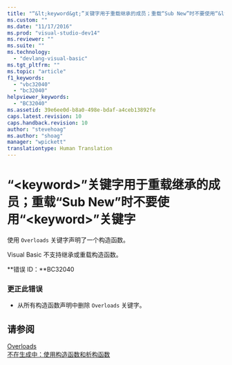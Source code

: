 ```yaml
---
title: "“&lt;keyword&gt;”关键字用于重载继承的成员；重载“Sub New”时不要使用“&lt;keyword&gt;”关键字 | Microsoft Docs"
ms.custom: ""
ms.date: "11/17/2016"
ms.prod: "visual-studio-dev14"
ms.reviewer: ""
ms.suite: ""
ms.technology: 
  - "devlang-visual-basic"
ms.tgt_pltfrm: ""
ms.topic: "article"
f1_keywords: 
  - "vbc32040"
  - "bc32040"
helpviewer_keywords: 
  - "BC32040"
ms.assetid: 39e6ee0d-b8a0-498e-bdaf-a4ceb13892fe
caps.latest.revision: 10
caps.handback.revision: 10
author: "stevehoag"
ms.author: "shoag"
manager: "wpickett"
translationtype: Human Translation
---
```

# “&lt;keyword&gt;”关键字用于重载继承的成员；重载“Sub New”时不要使用“&lt;keyword&gt;”关键字
使用 `Overloads` 关键字声明了一个构造函数。  
  
 Visual Basic 不支持继承或重载构造函数。  
  
 **错误 ID：**BC32040  
  
### 更正此错误  
  
-   从所有构造函数声明中删除 `Overloads` 关键字。  
  
## 请参阅  
 [Overloads](../../visual-basic/language-reference/modifiers/overloads.md)   
 [不在生成中：使用构造函数和析构函数](http://msdn.microsoft.com/zh-cn/548eebe1-86c4-4377-b2f5-447cb8be3d90)